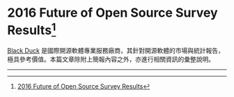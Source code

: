 # 2016 Future of Open Source Survey Results[^1]

[Black Duck](https://www.blackducksoftware.com/) 是國際開源軟體專業服務廠商，其針對開源軟體的市場與統計報告，極具參考價值。本篇文章除附上簡報內容之外，亦進行相關資訊的彙整說明。



---



[^1]:  [2016 Future of Open Source Survey Results](https://www.slideshare.net/blackducksoftware/2016-future-of-open-source-survey-results)

